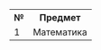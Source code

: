 <center><table>
<tr><th>№</th><th>Предмет</th></tr>
<tr><td>1</td><td>Математика</td></tr>
</table></center>
